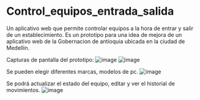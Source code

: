# Control_equipos_entrada_salida
Un aplicativo web que permite controlar equipos a la hora de entrar y salir de un establecimiento.
Es un prototipo para una idea de mejora de un aplicativo web de la Gobernacion de antioquia ubicada en la ciudad de Medellin.

Capturas de pantalla del prototipo:
![image](https://user-images.githubusercontent.com/60908950/200961831-22b7e476-7ee2-4e9e-9142-00c4fe98a229.png)
![image](https://user-images.githubusercontent.com/60908950/200961793-ffc41a67-6fd1-43e8-8bbe-cc11c28a5151.png)

Se pueden elegir diferentes marcas, modelos de pc.
![image](https://user-images.githubusercontent.com/60908950/200961860-1053a52c-a5ff-4b79-8383-4b4f49689c1d.png)

Se podrá actualizar el estado del equipo, editar y ver el historial de movimientos.
![image](https://user-images.githubusercontent.com/60908950/200961873-b632e138-a2a3-40a0-b761-22966df9bce0.png)
